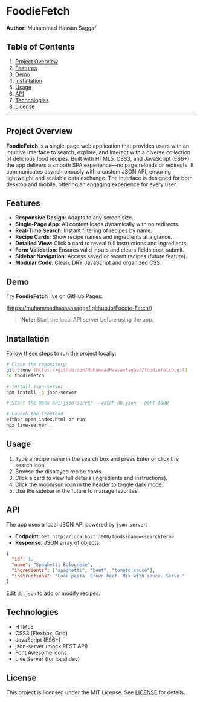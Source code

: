 

&#x20;&#x20;

# FoodieFetch

**Author:** Muhammad Hassan Saggaf

## Table of Contents

1. [Project Overview](#project-overview)
2. [Features](#features)
3. [Demo](#demo)
4. [Installation](#installation)
5. [Usage](#usage)
6. [API](#api)
7. [Technologies](#technologies)
8. [License](#license)

---

## Project Overview

**FoodieFetch** is a single-page web application that provides users with an intuitive interface to search, explore, and interact with a diverse collection of delicious food recipes. Built with HTML5, CSS3, and JavaScript (ES6+), the app delivers a smooth SPA experience—no page reloads or redirects. It communicates asynchronously with a custom JSON API, ensuring lightweight and scalable data exchange. The interface is designed for both desktop and mobile, offering an engaging experience for every user.

## Features

- **Responsive Design**: Adapts to any screen size.
- **Single-Page App**: All content loads dynamically with no redirects.
- **Real-Time Search**: Instant filtering of recipes by name.
- **Recipe Cards**: Show recipe names and ingredients at a glance.
- **Detailed View**: Click a card to reveal full instructions and ingredients.
- **Form Validation**: Ensures valid inputs and clears fields post-submit.
- **Sidebar Navigation**: Access saved or recent recipes (future feature).
- **Modular Code**: Clean, DRY JavaScript and organized CSS.

## Demo

Try **FoodieFetch** live on GitHub Pages:

(https://muhammadhassansaggaf.github.io/Foodie-Fetch/)

> **Note:** Start the local API server before using the app.

## Installation

Follow these steps to run the project locally:

```bash
# Clone the repository
git clone [https://github.com/MuhammadHassanSaggaf/foodiefetch.git]
cd foodiefetch

# Install json-server
npm install -g json-server

# Start the mock API\json-server --watch db.json --port 3000

# Launch the frontend
either open index.html or run:
npx live-server .
```

## Usage

1. Type a recipe name in the search box and press Enter or click the search icon.
2. Browse the displayed recipe cards.
3. Click a card to view full details (ingredients and instructions).
4. Click the moon/sun icon in the header to toggle dark mode.
5. Use the sidebar in the future to manage favorites.

## API

The app uses a local JSON API powered by `json-server`:

- **Endpoint**: `GET http://localhost:3000/foods?name=<searchTerm>`
- **Response**: JSON array of objects:

```json
{
  "id": 1,
  "name": "Spaghetti Bolognese",
  "ingredients": ["spaghetti", "beef", "tomato sauce"],
  "instructions": "Cook pasta. Brown beef. Mix with sauce. Serve."
}
```

Edit `db.json` to add or modify recipes.

## Technologies

- HTML5
- CSS3 (Flexbox, Grid)
- JavaScript (ES6+)
- json-server (mock REST API)
- Font Awesome icons
- Live Server (for local dev)

## License

This project is licensed under the MIT License. See [LICENSE](LICENSE) for details.

